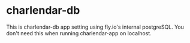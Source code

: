 # charlendar-db

This is charlendar-db app setting using fly.io's internal postgreSQL.
You don't need this when running charlendar-app on localhost.

